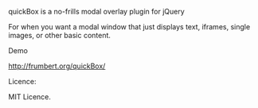 quickBox is a no-frills modal overlay plugin for jQuery

For when you want a modal window that just displays text, iframes, single images, or other basic content.

Demo

http://frumbert.org/quickBox/

Licence:

MIT Licence.